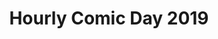 ---
layout: story
title: Hourly Comic Day 2019
image: /assets/comics/hourlies2019-
imageType: .png
pageNumber: 3
baseurl: /other/hourlies/hourlies2019-
numPages: 6
origin: other/hourlies.html
---